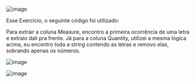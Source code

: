 ![image](https://user-images.githubusercontent.com/65839541/131934011-968e7c5b-3e3c-4b92-93b5-62c806328775.png)

Esse Exercício, o seguinte código foi utilizado:

Para extrair a coluna Measure, encontro a primeira ocorrência de uma letra e extraio dali pra frente. Já para a coluna Quantity, utilizei a mesma lógica acima, eu encontro toda a string contendo as letras e removo elas, sobrando apenas os números.

![image](https://user-images.githubusercontent.com/65839541/186794427-11776a69-1063-4f8b-93de-61736e993d9b.png)

![image](https://user-images.githubusercontent.com/65839541/131937208-2b600bc4-4934-47af-9f4d-89ca119c608a.png)
